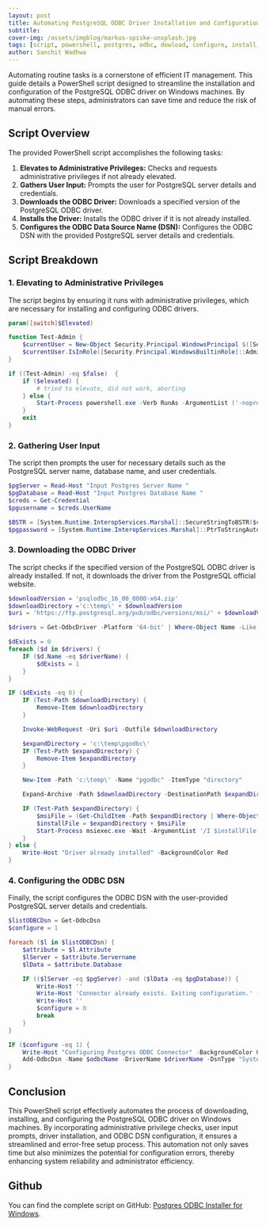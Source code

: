 ```yaml
---
layout: post
title: Automating PostgreSQL ODBC Driver Installation and Configuration on Windows with PowerShell
subtitle: 
cover-img: /assets/imgblog/markus-spiske-unsplash.jpg
tags: [script, powershell, postgres, odbc, dowload, configure, install, automation]
author: Sanchit Wadhwa
---
```


Automating routine tasks is a cornerstone of efficient IT management. This guide details a PowerShell script designed to streamline the installation and configuration of the PostgreSQL ODBC driver on Windows machines. By automating these steps, administrators can save time and reduce the risk of manual errors.

## Script Overview

The provided PowerShell script accomplishes the following tasks:

1. **Elevates to Administrative Privileges:** Checks and requests administrative privileges if not already elevated.
2. **Gathers User Input:** Prompts the user for PostgreSQL server details and credentials.
3. **Downloads the ODBC Driver:** Downloads a specified version of the PostgreSQL ODBC driver.
4. **Installs the Driver:** Installs the ODBC driver if it is not already installed.
5. **Configures the ODBC Data Source Name (DSN):** Configures the ODBC DSN with the provided PostgreSQL server details and credentials.

## Script Breakdown

### 1. Elevating to Administrative Privileges

The script begins by ensuring it runs with administrative privileges, which are necessary for installing and configuring ODBC drivers.

```powershell
param([switch]$Elevated)

function Test-Admin {
    $currentUser = New-Object Security.Principal.WindowsPrincipal $([Security.Principal.WindowsIdentity]::GetCurrent())
    $currentUser.IsInRole([Security.Principal.WindowsBuiltinRole]::Administrator)
}

if ((Test-Admin) -eq $false)  {
    if ($elevated) {
        # tried to elevate, did not work, aborting
    } else {
        Start-Process powershell.exe -Verb RunAs -ArgumentList ('-noprofile -noexit -file "{0}" -elevated' -f ($myinvocation.MyCommand.Definition))
    }
    exit
}
```

### 2. Gathering User Input

The script then prompts the user for necessary details such as the PostgreSQL server name, database name, and user credentials.

```powershell
$pgServer = Read-Host "Input Postgres Server Name "
$pgDatabase = Read-Host "Input Postgres Database Name "
$creds = Get-Credential
$pgusername = $creds.UserName  

$BSTR = [System.Runtime.InteropServices.Marshal]::SecureStringToBSTR($creds.Password)
$pgpassword = [System.Runtime.InteropServices.Marshal]::PtrToStringAuto($BSTR)
```

### 3. Downloading the ODBC Driver

The script checks if the specified version of the PostgreSQL ODBC driver is already installed. If not, it downloads the driver from the PostgreSQL official website.

```powershell
$downloadVersion = 'psqlodbc_16_00_0000-x64.zip'
$downloadDirectory ='c:\temp\' + $downloadVersion
$uri = 'https://ftp.postgresql.org/pub/odbc/versions/msi/' + $downloadVersion

$drivers = Get-OdbcDriver -Platform '64-bit' | Where-Object Name -Like "Postgres*"

$dExists = 0 
foreach ($d in $drivers) {
    IF ($d.Name -eq $driverName) {
        $dExists = 1
    }
}

IF ($dExists -eq 0) {
    IF (Test-Path $downloadDirectory) {
        Remove-Item $downloadDirectory
    }

    Invoke-WebRequest -Uri $uri -Outfile $downloadDirectory

    $expandDirectory = 'c:\temp\pgodbc\'
    IF (Test-Path $expandDirectory) {
        Remove-Item $expandDirectory
    }

    New-Item -Path 'c:\temp\' -Name "pgodbc" -ItemType "directory"

    Expand-Archive -Path $downloadDirectory -DestinationPath $expandDirectory

    IF (Test-Path $expandDirectory) {
        $msiFile = (Get-ChildItem -Path $expandDirectory | Where-Object { $_.Extension -eq '.msi' }).Name
        $installFile = $expandDirectory + $msiFile
        Start-Process msiexec.exe -Wait -ArgumentList '/I $installFile /quiet ACCEPT_EULA=TRUE'
    }
} else {
    Write-Host "Driver already installed" -BackgroundColor Red
}
```

### 4. Configuring the ODBC DSN

Finally, the script configures the ODBC DSN with the user-provided PostgreSQL server details and credentials.

```powershell
$listODBCDsn = Get-OdbcDsn
$configure = 1

foreach ($l in $listODBCDsn) {
    $attribute = $l.Attribute
    $lServer = $attribute.Servername
    $lData = $attribute.Database

    IF (($lServer -eq $pgServer) -and ($lData -eq $pgDatabase)) {
        Write-Host ''
        Write-Host 'Connector already exists. Exiting configuration.' -BackgroundColor RED
        Write-Host ''
        $configure = 0
        break
    }
}

IF ($configure -eq 1) {
    Write-Host "Configuring Postgres ODBC Connector" -BackgroundColor Green
    Add-OdbcDsn -Name $odbcName -DriverName $driverName -DsnType "System" -SetPropertyValue @("Server=$pgServer", "Trusted_Connection=Yes", "Database=$pgDatabase", "UserName=$pgusername", "Password=$pgpassword")
}
```

## Conclusion

This PowerShell script effectively automates the process of downloading, installing, and configuring the PostgreSQL ODBC driver on Windows machines. By incorporating administrative privilege checks, user input prompts, driver installation, and ODBC DSN configuration, it ensures a streamlined and error-free setup process. This automation not only saves time but also minimizes the potential for configuration errors, thereby enhancing system reliability and administrator efficiency.

## Github 
You can find the complete script on GitHub: [Postgres ODBC Installer for Windows](https://github.com/imsunchips/chip-scripts/blob/main/powershell/odbc/postgres-odbc-installer-win.ps1).